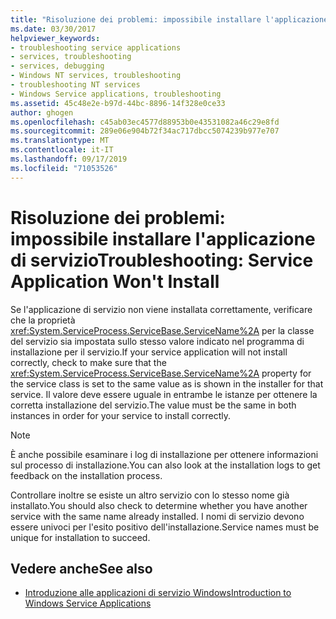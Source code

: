 ```yaml
---
title: "Risoluzione dei problemi: impossibile installare l'applicazione di servizio"
ms.date: 03/30/2017
helpviewer_keywords:
- troubleshooting service applications
- services, troubleshooting
- services, debugging
- Windows NT services, troubleshooting
- troubleshooting NT services
- Windows Service applications, troubleshooting
ms.assetid: 45c48e2e-b97d-44bc-8896-14f328e0ce33
author: ghogen
ms.openlocfilehash: c45ab03ec4577d88953b0e43531082a46c29e8fd
ms.sourcegitcommit: 289e06e904b72f34ac717dbcc5074239b977e707
ms.translationtype: MT
ms.contentlocale: it-IT
ms.lasthandoff: 09/17/2019
ms.locfileid: "71053526"
---
```

# <a name="troubleshooting-service-application-wont-install"></a><span data-ttu-id="5f221-102">Risoluzione dei problemi: impossibile installare l'applicazione di servizio</span><span class="sxs-lookup"><span data-stu-id="5f221-102">Troubleshooting: Service Application Won't Install</span></span>
<span data-ttu-id="5f221-103">Se l'applicazione di servizio non viene installata correttamente, verificare che la proprietà <xref:System.ServiceProcess.ServiceBase.ServiceName%2A> per la classe del servizio sia impostata sullo stesso valore indicato nel programma di installazione per il servizio.</span><span class="sxs-lookup"><span data-stu-id="5f221-103">If your service application will not install correctly, check to make sure that the <xref:System.ServiceProcess.ServiceBase.ServiceName%2A> property for the service class is set to the same value as is shown in the installer for that service.</span></span> <span data-ttu-id="5f221-104">Il valore deve essere uguale in entrambe le istanze per ottenere la corretta installazione del servizio.</span><span class="sxs-lookup"><span data-stu-id="5f221-104">The value must be the same in both instances in order for your service to install correctly.</span></span>  
  
> [!NOTE]
> <span data-ttu-id="5f221-105">È anche possibile esaminare i log di installazione per ottenere informazioni sul processo di installazione.</span><span class="sxs-lookup"><span data-stu-id="5f221-105">You can also look at the installation logs to get feedback on the installation process.</span></span>  
  
 <span data-ttu-id="5f221-106">Controllare inoltre se esiste un altro servizio con lo stesso nome già installato.</span><span class="sxs-lookup"><span data-stu-id="5f221-106">You should also check to determine whether you have another service with the same name already installed.</span></span> <span data-ttu-id="5f221-107">I nomi di servizio devono essere univoci per l'esito positivo dell'installazione.</span><span class="sxs-lookup"><span data-stu-id="5f221-107">Service names must be unique for installation to succeed.</span></span>  
  
## <a name="see-also"></a><span data-ttu-id="5f221-108">Vedere anche</span><span class="sxs-lookup"><span data-stu-id="5f221-108">See also</span></span>

- [<span data-ttu-id="5f221-109">Introduzione alle applicazioni di servizio Windows</span><span class="sxs-lookup"><span data-stu-id="5f221-109">Introduction to Windows Service Applications</span></span>](introduction-to-windows-service-applications.md)
